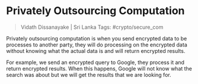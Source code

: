 # Privately Outsourcing Computation

> Vidath Dissanayake | Sri Lanka
> Tags: #crypto/secure_com

Privately outsourcing computation is when you send encrypted data to be processes to another party, they will do processing on the encrypted data without knowing what the actual data is and will return encrypted results.

For example, we send an encrypted query to Google, they process it and return encrypted results. When this happens, Google will not know what the search was about but we will get the results that we are looking for.